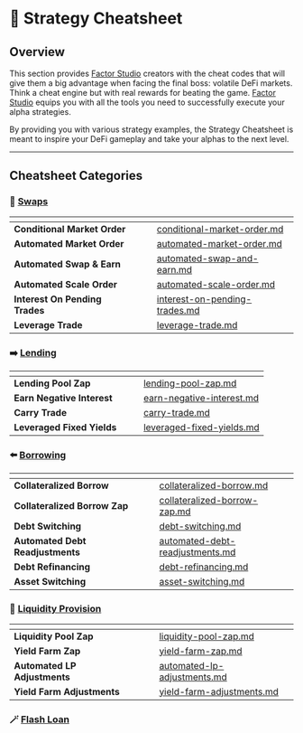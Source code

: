 # 🔐 Strategy Cheatsheet

## Overview

This section provides [Factor Studio](../../factor-studio/factor-studio/) creators with the cheat codes that will give them a big advantage when facing the final boss: volatile DeFi markets. Think a cheat engine but with real rewards for beating the game. [Factor Studio](../../factor-studio/factor-studio/) equips you with all the tools you need to successfully execute your alpha strategies.

By providing you with various strategy examples, the Strategy Cheatsheet is meant to inspire your DeFi gameplay and take your alphas to the next level.

***

## Cheatsheet Categories

### 🔀 [Swaps](swaps-cheatsheet/)

<table data-view="cards"><thead><tr><th></th><th data-hidden></th><th data-hidden></th><th data-hidden data-card-target data-type="content-ref"></th></tr></thead><tbody><tr><td><strong>Conditional Market Order</strong></td><td></td><td></td><td><a href="swaps-cheatsheet/conditional-market-order.md">conditional-market-order.md</a></td></tr><tr><td><strong>Automated Market Order</strong></td><td></td><td></td><td><a href="swaps-cheatsheet/automated-market-order.md">automated-market-order.md</a></td></tr><tr><td><strong>Automated Swap &#x26; Earn</strong></td><td></td><td></td><td><a href="swaps-cheatsheet/automated-swap-and-earn.md">automated-swap-and-earn.md</a></td></tr><tr><td><strong>Automated Scale Order</strong></td><td></td><td></td><td><a href="swaps-cheatsheet/automated-scale-order.md">automated-scale-order.md</a></td></tr><tr><td><strong>Interest On Pending Trades</strong></td><td></td><td></td><td><a href="swaps-cheatsheet/interest-on-pending-trades.md">interest-on-pending-trades.md</a></td></tr><tr><td><strong>Leverage Trade</strong></td><td></td><td></td><td><a href="swaps-cheatsheet/leverage-trade.md">leverage-trade.md</a></td></tr></tbody></table>

### ➡️ [Lending](lending-cheatsheet/)

<table data-view="cards"><thead><tr><th></th><th data-hidden></th><th data-hidden></th><th data-hidden data-card-target data-type="content-ref"></th></tr></thead><tbody><tr><td><strong>Lending Pool Zap</strong></td><td></td><td></td><td><a href="lending-cheatsheet/lending-pool-zap.md">lending-pool-zap.md</a></td></tr><tr><td><strong>Earn Negative Interest</strong></td><td></td><td></td><td><a href="lending-cheatsheet/earn-negative-interest.md">earn-negative-interest.md</a></td></tr><tr><td><strong>Carry Trade</strong></td><td></td><td></td><td><a href="lending-cheatsheet/carry-trade.md">carry-trade.md</a></td></tr><tr><td><strong>Leveraged Fixed Yields</strong></td><td></td><td></td><td><a href="lending-cheatsheet/leveraged-fixed-yields.md">leveraged-fixed-yields.md</a></td></tr></tbody></table>

### ⬅️ [Borrowing](borrowing-cheatsheet/)

<table data-view="cards"><thead><tr><th></th><th data-hidden></th><th data-hidden></th><th data-hidden data-card-target data-type="content-ref"></th></tr></thead><tbody><tr><td><strong>Collateralized Borrow</strong></td><td></td><td></td><td><a href="borrowing-cheatsheet/collateralized-borrow.md">collateralized-borrow.md</a></td></tr><tr><td><strong>Collateralized Borrow Zap</strong></td><td></td><td></td><td><a href="borrowing-cheatsheet/collateralized-borrow-zap.md">collateralized-borrow-zap.md</a></td></tr><tr><td><strong>Debt Switching</strong></td><td></td><td></td><td><a href="borrowing-cheatsheet/debt-switching.md">debt-switching.md</a></td></tr><tr><td><strong>Automated Debt Readjustments</strong></td><td></td><td></td><td><a href="borrowing-cheatsheet/automated-debt-readjustments.md">automated-debt-readjustments.md</a></td></tr><tr><td><strong>Debt Refinancing</strong></td><td></td><td></td><td><a href="borrowing-cheatsheet/debt-refinancing.md">debt-refinancing.md</a></td></tr><tr><td><strong>Asset Switching</strong></td><td></td><td></td><td><a href="borrowing-cheatsheet/asset-switching.md">asset-switching.md</a></td></tr></tbody></table>

### 🌊 [Liquidity Provision](liquidity-provision-cheatsheet/)

<table data-view="cards"><thead><tr><th></th><th data-hidden></th><th data-hidden></th><th data-hidden data-card-target data-type="content-ref"></th></tr></thead><tbody><tr><td><strong>Liquidity Pool Zap</strong></td><td></td><td></td><td><a href="liquidity-provision-cheatsheet/liquidity-pool-zap.md">liquidity-pool-zap.md</a></td></tr><tr><td><strong>Yield Farm Zap</strong></td><td></td><td></td><td><a href="liquidity-provision-cheatsheet/yield-farm-zap.md">yield-farm-zap.md</a></td></tr><tr><td><strong>Automated LP Adjustments</strong></td><td></td><td></td><td><a href="liquidity-provision-cheatsheet/automated-lp-adjustments.md">automated-lp-adjustments.md</a></td></tr><tr><td><strong>Yield Farm Adjustments</strong></td><td></td><td></td><td><a href="liquidity-provision-cheatsheet/yield-farm-adjustments.md">yield-farm-adjustments.md</a></td></tr></tbody></table>

### 🪄 [Flash Loan](flash-loan-cheatsheet.md)
